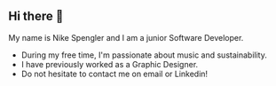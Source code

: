 ## Hi there :herb:
My name is Nike Spengler and I am a junior Software Developer.

- During my free time, I'm passionate about music and sustainability.
- I have previously worked as a Graphic Designer. 
- Do not hesitate to contact me on email or Linkedin!




